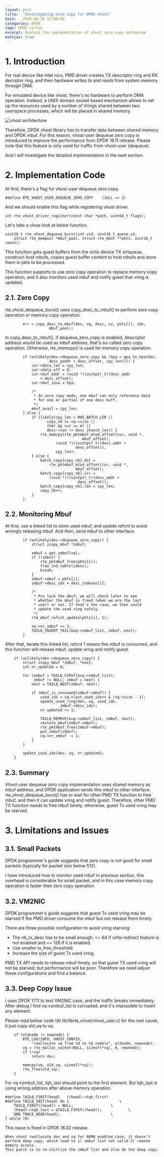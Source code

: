 ```yaml
---
layout: post
title:  "Investigating zero copy for DPDK vhost"
date:   2018-08-20 12:00:00
categories: DPDK
tags: DPDK virtio
excerpt: Analyze the implementation of vhost zero copy mechanism
mathjax: true
---
```

# 1. Introduction
For real device like Intel nics, PMD driver creates TX descriptor ring and RX decriptor ring, and then hardware writes to and reads from system memory through DMA.

For emulated device like vhost, there's no hardware to perform DMA operation. Instead, a UNIX domain socket based mechanism allows to set up the resources used by a number of Vrings shared between two userspace processes, which will be placed in shared memory. 

![vhost architecture](https://raw.githubusercontent.com/gogodick/gogodick.github.io/master/img/vhost_architecture.png)

Therefore, DPDK vhost library has to transfer data between shared memory and DPDK mbuf. For this reason, vhost-user dequeue zero copy is introduced to improve the performance from DPDK 16.11 release. Please note that this feature is only used for traffic from vhost-user (dequeue).

And I will investigate the detailed implementation in the next section.
# 2. Implementation Code
At first, there's a flag for vhost-user dequeue zero copy.
```
#define RTE_VHOST_USER_DEQUEUE_ZERO_COPY	(1ULL << 2)
```
And we should enable this flag while registering vhost driver.
```
int rte_vhost_driver_register(const char *path, uint64_t flags);
```
Let's take a close look at below function.
```
uint16_t rte_vhost_dequeue_burst(int vid, uint16_t queue_id,
	struct rte_mempool *mbuf_pool, struct rte_mbuf **pkts, uint16_t count);
```
This function gets guest buffers from the virtio device TX virtqueue, construct host mbufs, copies guest buffer content to host mbufs and store them in pkts to be processed.

This function supports to use zero copy operation to replace memory copy operation, and it also monitors used mbuf and notify guest that vring is updated.
## 2.1. Zero Copy
rte_vhost_dequeue_burst() uses copy_desc_to_mbuf() to perform zero copy operation or memory copy operation.
```
		err = copy_desc_to_mbuf(dev, vq, desc, sz, pkts[i], idx,
					mbuf_pool);
```
In copy_desc_to_mbuf(), if dequeue_zero_copy is enabled, descriptor address would be used as mbuf address, that's so-called zero copy operation. Otherwise, rte_memcpy() is used for memory copy operation.
```
		if (unlikely(dev->dequeue_zero_copy && (hpa = gpa_to_hpa(dev,
					desc_gaddr + desc_offset, cpy_len)))) {
			cur->data_len = cpy_len;
			cur->data_off = 0;
			cur->buf_addr = (void *)(uintptr_t)(desc_addr
				+ desc_offset);
			cur->buf_iova = hpa;

			/*
			 * In zero copy mode, one mbuf can only reference data
			 * for one or partial of one desc buff.
			 */
			mbuf_avail = cpy_len;
		} else {
			if (likely(cpy_len > MAX_BATCH_LEN ||
				   copy_nb >= vq->size ||
				   (hdr && cur == m) ||
				   desc->len != desc_chunck_len)) {
				rte_memcpy(rte_pktmbuf_mtod_offset(cur, void *,
								   mbuf_offset),
					   (void *)((uintptr_t)(desc_addr +
								desc_offset)),
					   cpy_len);
			} else {
				batch_copy[copy_nb].dst =
					rte_pktmbuf_mtod_offset(cur, void *,
								mbuf_offset);
				batch_copy[copy_nb].src =
					(void *)((uintptr_t)(desc_addr +
							     desc_offset));
				batch_copy[copy_nb].len = cpy_len;
				copy_nb++;
			}
		}
```
## 2.2. Monitoring Mbuf
At first, use a linked list to store used mbuf, and update refcnt to avoid wrongly releasing mbuf. And then, send mbuf to other interface.
```
		if (unlikely(dev->dequeue_zero_copy)) {
			struct zcopy_mbuf *zmbuf;

			zmbuf = get_zmbuf(vq);
			if (!zmbuf) {
				rte_pktmbuf_free(pkts[i]);
				free_ind_table(idesc);
				break;
			}
			zmbuf->mbuf = pkts[i];
			zmbuf->desc_idx = desc_indexes[i];

			/*
			 * Pin lock the mbuf; we will check later to see
			 * whether the mbuf is freed (when we are the last
			 * user) or not. If that's the case, we then could
			 * update the used ring safely.
			 */
			rte_mbuf_refcnt_update(pkts[i], 1);

			vq->nr_zmbuf += 1;
			TAILQ_INSERT_TAIL(&vq->zmbuf_list, zmbuf, next);
		}
```
After that, iterate this linked list, refcnt 1 means this mbuf is consumed, and this function will release mbuf, update vring and notify guest.
```
	if (unlikely(dev->dequeue_zero_copy)) {
		struct zcopy_mbuf *zmbuf, *next;
		int nr_updated = 0;

		for (zmbuf = TAILQ_FIRST(&vq->zmbuf_list);
		     zmbuf != NULL; zmbuf = next) {
			next = TAILQ_NEXT(zmbuf, next);

			if (mbuf_is_consumed(zmbuf->mbuf)) {
				used_idx = vq->last_used_idx++ & (vq->size - 1);
				update_used_ring(dev, vq, used_idx,
						 zmbuf->desc_idx);
				nr_updated += 1;

				TAILQ_REMOVE(&vq->zmbuf_list, zmbuf, next);
				restore_mbuf(zmbuf->mbuf);
				rte_pktmbuf_free(zmbuf->mbuf);
				put_zmbuf(zmbuf);
				vq->nr_zmbuf -= 1;
			}
		}

		update_used_idx(dev, vq, nr_updated);
	}
```
## 2.3. Summary
Vhost-user dequeue zero copy implementation uses shared memory as mbuf address, and DPDK application sends this mbuf to other interface. rte_vhost_dequeue_burst() has to wait for other PMD TX function to free mbuf, and then it can update vring and notify guest. Therefore, other PMD TX function needs to free mbuf timely, otherwise, guest Tx used vring may be starved. 
# 3. Limitations and Issues
## 3.1. Small Packets
DPDK programmer's guide suggests that zero copy is not good for small packets (typically for packet size below 512).

I have introduced how to monitor used mbuf in previous section, this overhead is considerable for small packet, and in this case memory copy operation is faster then zero copy operation.
## 3.2. VM2NIC
DPDK programmer's guide suggests that guest Tx used vring may be starved if the PMD driver consume the mbuf but not release them timely.

There are three possible configuration to avoid vring starving:
* The nb_tx_desc has to be small enough: <= 64 if virtio indirect feature is not enabled and <= 128 if it is enabled.
* Use smaller tx_free_threshold.
* Increase the size of guest Tx used vring.

PMD TX API needs to release mbuf timely, so that guest TX used vring will not be starved, but performance will be poor. Therefore we need adjust these configurations and find a balance.
## 3.3. Deep Copy Issue
I uses DPDK 17.11 to test VM2NIC case, and the traffic breaks immediately. After debug I find vq->zmbuf_list is corrupted, and it's impossible to insert any element. 

Please read below code (At lib/librte_vhost/vhost_user.c) for the root cause, it just copy old_vq to vq.
```
	if (oldnode != newnode) {
		RTE_LOG(INFO, VHOST_CONFIG,
			"reallocate vq from %d to %d node\n", oldnode, newnode);
		vq = rte_malloc_socket(NULL, sizeof(*vq), 0, newnode);
		if (!vq)
			return dev;

		memcpy(vq, old_vq, sizeof(*vq));
		rte_free(old_vq);
	}
```
For vq->zmbuf_list, tqh_last should point to the first element. But tqh_last is using wrong address after above memory operation.
```
#define TAILQ_FIRST(head)   ((head)->tqh_first)
#define TAILQ_INIT(head) do {                       \
    TAILQ_FIRST((head)) = NULL;                 \
    (head)->tqh_last = &TAILQ_FIRST((head));            \
    QMD_TRACE_HEAD(head);                       \
} while (0)
```
This issue is fixed in DPDK 18.02 release.
```
When vhost reallocate dev and vq for NUMA enabled case, it doesn't perform deep copy, which lead to 1) zmbuf list not valid 2) remote memory access. 
This patch is to re-initlize the zmbuf list and also do the deep copy.
```
